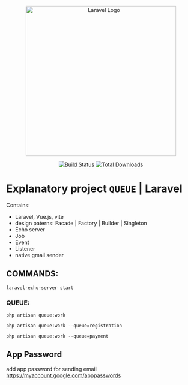<p align="center"><a href="https://laravel.com" target="_blank"><img src="https://raw.githubusercontent.com/laravel/art/master/logo-lockup/5%20SVG/2%20CMYK/1%20Full%20Color/laravel-logolockup-cmyk-red.svg" width="400" alt="Laravel Logo"></a></p>

<p align="center">
<a href="https://github.com/tarasiukv/queue.com"><img src="https://github.com/laravel/framework/workflows/tests/badge.svg" alt="Build Status"></a>
<a href="https://github.com/tarasiukv/queue.com"><img src="https://img.shields.io/packagist/dt/laravel/framework" alt="Total Downloads"></a>
</p>

# Explanatory project `QUEUE` | Laravel

Contains: 
 - Laravel, Vue.js, vite
 - design paterns: Facade | Factory | Builder |  Singleton
 - Echo server
 - Job
 - Event
 - Listener
 - native gmail sender

## COMMANDS:

    laravel-echo-server start

### QUEUE: 

    php artisan queue:work

    php artisan queue:work --queue=registration

    php artisan queue:work --queue=payment

## App Password

add app password for sending email
https://myaccount.google.com/apppasswords
